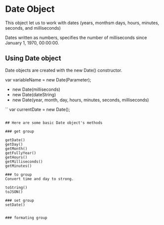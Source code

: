 # Date Object
This object let us to work with dates (years, monthsm days, hours, minutes, seconds, and milliseconds)

Dates written as numbers, specifies the number of milliseconds since January 1, 1970, 00:00:00.


## Using Date object
Date objects are created with the new Date() constructor.

var variableName = new Date(Parameter);
- new Date(milliseconds)
- new Date(dateString)
- new Date(year, month, day, hours, minutes, seconds, milliseconds)


``
var currentDate = new Date();
```

## Here are some basic Date object's methods

### get group

getDate()
getDay()
getMonth()
getFullyYear()
getHours()
getMilliseconds()
getMinutes()

### to group
Convert time and day to strong.

toString()
toJSON()

### set group
setDate()


### formating group
